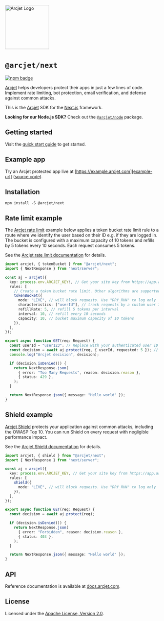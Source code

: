 <a href="https://arcjet.com" target="_arcjet-home">
  <picture>
    <source media="(prefers-color-scheme: dark)" srcset="https://arcjet.com/arcjet-logo-dark-planet-arrival.svg">
    <img src="https://arcjet.com/arcjet-logo-light-planet-arrival.svg" alt="Arcjet Logo" height="144" width="auto">
  </picture>
</a>

# `@arcjet/next`

<p>
  <a href="https://www.npmjs.com/package/@arcjet/next">
    <picture>
      <source media="(prefers-color-scheme: dark)" srcset="https://img.shields.io/npm/v/%40arcjet%2Fnext?style=flat-square&label=%E2%9C%A6Aj&labelColor=000000&color=5C5866">
      <img alt="npm badge" src="https://img.shields.io/npm/v/%40arcjet%2Fnext?style=flat-square&label=%E2%9C%A6Aj&labelColor=ECE6F0&color=ECE6F0">
    </picture>
  </a>
</p>

[Arcjet][arcjet] helps developers protect their apps in just a few lines of
code. Implement rate limiting, bot protection, email verification, and defense
against common attacks.

This is the [Arcjet][arcjet] SDK for the [Next.js][next-js] framework.

**Looking for our Node.js SDK?** Check out the [`@arcjet/node`][alt-sdk]
package.

## Getting started

Visit the [quick start guide][quick-start] to get started.

## Example app

Try an Arcjet protected app live at [https://example.arcjet.com][example-url]
([source code][example-source]).

## Installation

```shell
npm install -S @arcjet/next
```

## Rate limit example

The [Arcjet rate limit][rate-limit-concepts-docs] example below applies a token
bucket rate limit rule to a route where we identify the user based on their ID
e.g. if they are logged in. The bucket is configured with a maximum capacity of
10 tokens and refills by 5 tokens every 10 seconds. Each request consumes 5
tokens.

See the [Arcjet rate limit documentation][rate-limit-quick-start] for details.

```ts
import arcjet, { tokenBucket } from "@arcjet/next";
import { NextResponse } from "next/server";

const aj = arcjet({
  key: process.env.ARCJET_KEY!, // Get your site key from https://app.arcjet.com
  rules: [
    // Create a token bucket rate limit. Other algorithms are supported.
    tokenBucket({
      mode: "LIVE", // will block requests. Use "DRY_RUN" to log only
      characteristics: ["userId"], // track requests by a custom user ID
      refillRate: 5, // refill 5 tokens per interval
      interval: 10, // refill every 10 seconds
      capacity: 10, // bucket maximum capacity of 10 tokens
    }),
  ],
});

export async function GET(req: Request) {
  const userId = "user123"; // Replace with your authenticated user ID
  const decision = await aj.protect(req, { userId, requested: 5 }); // Deduct 5 tokens from the bucket
  console.log("Arcjet decision", decision);

  if (decision.isDenied()) {
    return NextResponse.json(
      { error: "Too Many Requests", reason: decision.reason },
      { status: 429 },
    );
  }

  return NextResponse.json({ message: "Hello world" });
}
```

## Shield example

[Arcjet Shield][shield-concepts-docs] protects your application against common
attacks, including the OWASP Top 10. You can run Shield on every request with
negligible performance impact.

See the [Arcjet Shield documentation][shield-quick-start] for details.

```ts
import arcjet, { shield } from "@arcjet/next";
import { NextResponse } from "next/server";

const aj = arcjet({
  key: process.env.ARCJET_KEY, // Get your site key from https://app.arcjet.com
  rules: [
    shield({
      mode: "LIVE", // will block requests. Use "DRY_RUN" to log only
    }),
  ],
});

export async function GET(req: Request) {
  const decision = await aj.protect(req);

  if (decision.isDenied()) {
    return NextResponse.json(
      { error: "Forbidden", reason: decision.reason },
      { status: 403 },
    );
  }

  return NextResponse.json({ message: "Hello world" });
}
```

## API

Reference documentation is available at [docs.arcjet.com][next-sdk-docs].

## License

Licensed under the [Apache License, Version 2.0][apache-license].

[arcjet]: https://arcjet.com
[next-js]: https://nextjs.org/
[alt-sdk]: https://www.npmjs.com/package/@arcjet/node
[quick-start]: https://docs.arcjet.com/get-started/nextjs
[next-sdk-docs]: https://docs.arcjet.com/reference/nextjs
[example-url]: https://example.arcjet.com
[example-source]: https://github.com/arcjet/arcjet-js-example
[rate-limit-concepts-docs]: https://docs.arcjet.com/rate-limiting/concepts
[rate-limit-quick-start]: https://docs.arcjet.com/rate-limiting/quick-start/nextjs
[shield-concepts-docs]: https://docs.arcjet.com/shield/concepts
[shield-quick-start]: https://docs.arcjet.com/shield/quick-start/nextjs
[apache-license]: http://www.apache.org/licenses/LICENSE-2.0
